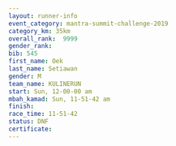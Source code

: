 ```yaml
---
layout: runner-info 
event_category: mantra-summit-challenge-2019 
category_km: 35km 
overall_rank:  9999
gender_rank: 
bib: 545
first_name: Oek
last_name: Setiawan
gender: M
team_name: KULINERUN
start: Sun, 12-00-00 am
mbah_kamad: Sun, 11-51-42 am
finish: 
race_time: 11-51-42
status: DNF
certificate: 
---
```

